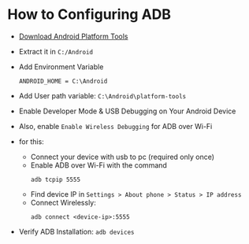# How to Configuring ADB

- [Download Android Platform Tools](https://developer.android.com/studio/releases/platform-tools)

- Extract it in `C:/Android`

- Add Environment Variable

  ```
  ANDROID_HOME = C:\Android
  ```

- Add User path variable: `C:\Android\platform-tools`

- Enable Developer Mode & USB Debugging on Your Android Device

- Also, enable `Enable Wireless Debugging` for ADB over Wi-Fi

- for this:

  - Connect your device with usb to pc (required only once)
  - Enable ADB over Wi-Fi with the command
    ```
    adb tcpip 5555
    ```
  - Find device IP in `Settings > About phone > Status > IP address`
  - Connect Wirelessly:
    ```
    adb connect <device-ip>:5555
    ```

- Verify ADB Installation: `adb devices`
